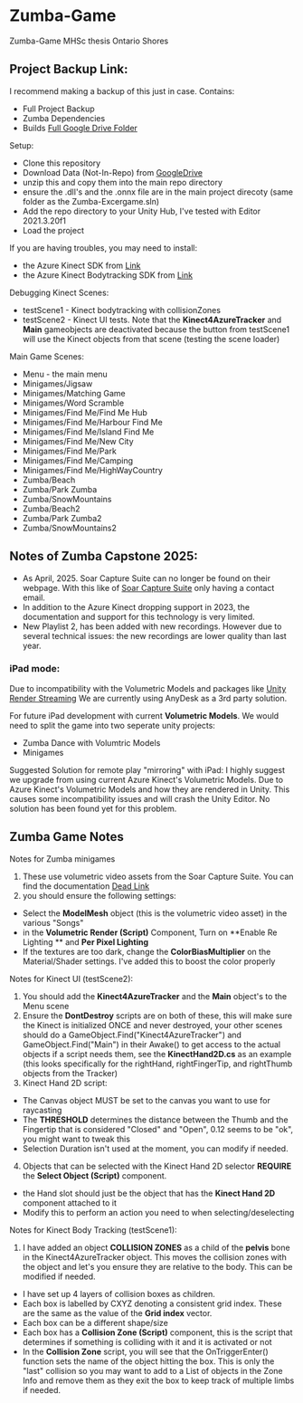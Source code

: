 # Zumba-Game
 Zumba-Game MHSc thesis Ontario Shores 

## Project Backup Link:
I recommend making a backup of this just in case.
Contains:
- Full Project Backup
- Zumba Dependencies
- Builds
[Full Google Drive Folder](https://drive.google.com/drive/folders/1AukuDvS9npfJWukepsk6qU5TNqTcMhy0?usp=sharing)

Setup:
- Clone this repository
- Download Data (Not-In-Repo) from [GoogleDrive](https://drive.google.com/drive/folders/1n_O-T5-DuQffEQpL_IYX3dzj7yEDTTIy?usp=sharing)
- unzip this and copy them into the main repo directory
- ensure the .dll's and the .onnx file are in the main project direcoty (same folder as the Zumba-Excergame.sln)
- Add the repo directory to your Unity Hub, I've tested with Editor 2021.3.20f1
- Load the project

If you are having troubles, you may need to install:
- the Azure Kinect SDK from [Link](https://github.com/microsoft/Azure-Kinect-Sensor-SDK/blob/develop/docs/usage.md)
- the Azure Kinect Bodytracking SDK from [Link](https://www.microsoft.com/en-us/download/details.aspx?id=101454)


Debugging Kinect Scenes:
- testScene1 - Kinect bodytracking with collisionZones
- testScene2 - Kinect UI tests. Note that the **Kinect4AzureTracker** and **Main** gameobjects are deactivated because the button from testScene1 will use the Kinect objects from that scene (testing the scene loader)

Main Game Scenes:
- Menu - the main menu
- Minigames/Jigsaw
- Minigames/Matching Game
- Minigames/Word Scramble
- Minigames/Find Me/Find Me Hub
- Minigames/Find Me/Harbour Find Me
- Minigames/Find Me/Island Find Me
- Minigames/Find Me/New City
- Minigames/Find Me/Park
- Minigames/Find Me/Camping
- Minigames/Find Me/HighWayCountry
- Zumba/Beach
- Zumba/Park Zumba
- Zumba/SnowMountains
- Zumba/Beach2
- Zumba/Park Zumba2
- Zumba/SnowMountains2

## Notes of Zumba Capstone 2025:
- As April, 2025. Soar Capture Suite can no longer be found on their webpage. With this like of [Soar Capture Suite](https://streamsoar.com/) only having a contact email.
- In addition to the Azure Kinect dropping support in 2023, the documentation and support for this technology is very limited.
- New Playlist 2, has been added with new recordings. However due to several technical issues: the new recordings are lower quality than last year.

### iPad mode: 
Due to incompatibility with the Volumetric Models and packages like [Unity Render Streaming](https://docs.unity3d.com/Packages/com.unity.renderstreaming@3.1/manual/index.html)
We are currently using AnyDesk as a 3rd party solution.

For future iPad development with current **Volumetric Models**.
We would need to split the game into two seperate unity projects: 
- Zumba Dance with Volumtric Models
- Minigames

Suggested Solution for remote play "mirroring" with iPad:
I highly suggest we upgrade from using current Azure Kinect's Volumetric Models.
Due to Azure Kinect's Volumetric Models and how they are rendered in Unity.
This causes some incompatibility issues and will crash the Unity Editor.
No solution has been found yet for this problem.

## Zumba Game Notes
Notes for Zumba minigames
1. These use volumetric video assets from the Soar Capture Suite.  You can find the documentation [Dead Link](https://www.streamsoar.com/documentation/unity-package)
2. you should ensure the following settings:
* Select the **ModelMesh** object (this is the volumetric video asset) in the various "Songs"
* in the **Volumetric Render (Script)** Component, Turn on **Enable Re Lighting ** and **Per Pixel Lighting**
* If the textures are too dark, change the **ColorBiasMultiplier** on the Material/Shader settings.  I've added this to boost the color properly

Notes for Kinect UI (testScene2):
1. You should add the **Kinect4AzureTracker** and the **Main** object's to the Menu scene
2. Ensure the **DontDestroy** scripts are on both of these, this will make sure the Kinect is initialized ONCE and never destroyed, your other scenes should do a GameObject.Find("Kinect4AzureTracker") and GameObject.Find("Main") in their Awake() to get access to the actual objects if a script needs them, see the **KinectHand2D.cs** as an example (this looks specifically for the rightHand, rightFingerTip, and rightThumb objects from the Tracker)
3. Kinect Hand 2D script:
* The Canvas object MUST be set to the canvas you want to use for raycasting
* The **THRESHOLD** determines the distance between the Thumb and the Fingertip that is considered "Closed" and "Open", 0.12 seems to be "ok", you might want to tweak this
* Selection Duration isn't used at the moment, you can modify if needed.
4. Objects that can be selected with the Kinect Hand 2D selector **REQUIRE** the **Select Object (Script)** component.  
* the Hand slot should just be the object that has the **Kinect Hand 2D** component attached to it
* Modify this to perform an action you need to when selecting/deselecting

Notes for Kinect Body Tracking (testScene1):
1. I have added an object **COLLISION ZONES** as a child of the **pelvis** bone in the Kinect4AzureTracker object. This moves the collision zones with the object and let's you ensure they are relative to the body.  This can be modified if needed.
* I have set up 4 layers of collision boxes as children.
* Each box is labelled by CXYZ denoting a consistent grid index.  These are the same as the value of the **Grid index** vector. 
* Each box can be a different shape/size 
* Each box has a **Collision Zone (Script)** component, this is the script that determines if something is colliding with it and it is activated or not
* In the **Collision Zone** script, you will see that the OnTriggerEnter() function sets the name of the object hitting the box.  This is only the "last" collision so you may want to add to a List of objects in the Zone Info and remove them as they exit the box to keep track of multiple limbs if needed.

